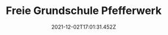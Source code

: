 ---
tags:
  - projekt
title: Freie Grundschule Pfefferwerk
yearplace: 2015, Berlin
info: Pfefferwerk Stadtkultur gGmbH
date: 2021-12-02T17:01:31.452Z
image: c-lichtschwaermer_mg_7978.jpg
image2: c-lichtschwaermer_mg_7993.jpg
image3: c-lichtschwaermer_mg_7878.jpg
image4: c-lichtschwaermer_mg_7914.jpg
image5: ""
# subtitle1: Something
paragraph1:
# subtitle2: Something2
paragraph2: Die bestehende Sandfläche im „Kleinen Schulhof“ wird im Norden mit einer Holzskulptur aufgewertet. Dieses Holzdeck kann von vielen Kindern gleichzeitig genutzt werden und bildet den Höhepunkt der Spielfläche. In der neuen Holzlandschaft sind der Schulgarten, eine Sandspielfläche und das „Grüne Klassenzimmer“ integriert. Ein großer Spiel-, Lern- und Erlebnisraum wird geschaffen. Das Holzdeck fungiert als offene Plattform für die verschiedenen Nutzungsansprüche der Schüler und Lehrer.
# subtitle3: Something3
paragraph3: Unterschiedlich breite Farbstreifen, Zahlen, Symbole, Flächen erstrecken sich über den gesamten „Großen Schulhof“. Diese Bodenmarkierungen auf dem Asphalt dienen als subtile Lenkung und Orientierungshilfe für Schüler und Besucher auf dem Schulgelände. Die Farblinien und -flächen sind „Spielbänder“, auf denen die Kinder rennen, spielen, hüpfen, fahren können. 
# subtitle4: Something4
paragraph4: "Weitere bunte Bodenlinien in der Nähe des Fußballtores und des Basketballkorbes markieren Spielfelder und können in den Spielablauf der Schüler integriert werden. Die Bodenmarkierungen führen spielerisch in den „Kleinen Schulhof“. Die Asphaltfläche südlich der Sandfläche wird damit attraktiver gestaltet."
# subtitle5: Something5
# paragraph5: text text text
---